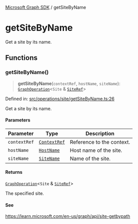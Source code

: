 [Microsoft Graph SDK](README.md) / getSiteByName

# getSiteByName

Get a site by its name.

## Functions

### getSiteByName()

> **getSiteByName**(`contextRef`, `hostName`, `siteName`): [`GraphOperation`](GraphOperation.md#graphoperation)\<`Site` & [`SiteRef`](SiteRef.md#siteref)\>

Defined in: [src/operations/site/getSiteByName.ts:26](https://github.com/Future-Secure-AI/microsoft-graph/blob/main/src/operations/site/getSiteByName.ts#L26)

Get a site by its name.

#### Parameters

| Parameter | Type | Description |
| ------ | ------ | ------ |
| `contextRef` | [`ContextRef`](ContextRef.md#contextref) | Reference to the context. |
| `hostName` | [`HostName`](HostName.md#hostname) | Host name of the site. |
| `siteName` | [`SiteName`](SiteName.md#sitename) | Name of the site. |

#### Returns

[`GraphOperation`](GraphOperation.md#graphoperation)\<`Site` & [`SiteRef`](SiteRef.md#siteref)\>

The specified site.

#### See

https://learn.microsoft.com/en-us/graph/api/site-getbypath
